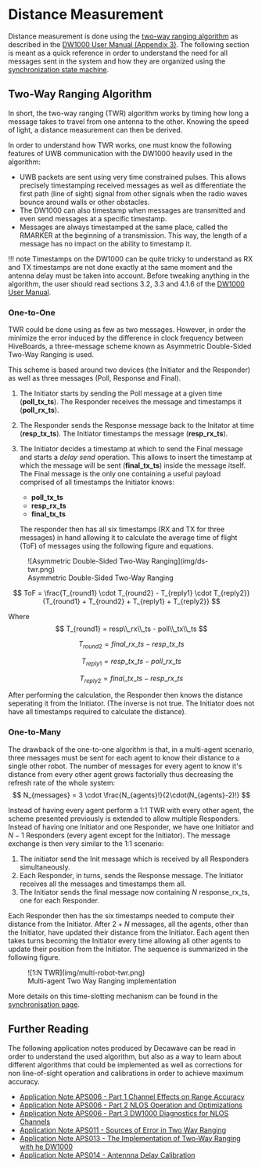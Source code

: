 # Distance Measurement

Distance measurement is done using the [two-way ranging algorithm](#two-way-ranging-algorithm) as described in the [DW1000 User Manual (Appendix 3)](https://www.decawave.com/sites/default/files/resources/dw1000_user_manual_2.11.pdf). The following section is meant as a quick reference in order to understand the need for all messages sent in the system and how they are organized using the [synchronization state machine](sync.md).

## Two-Way Ranging Algorithm

In short, the two-way ranging (TWR) algorithm works by timing how long a message takes to travel from one antenna to the other. Knowing the speed of light, a distance measurement can then be derived.

In order to understand how TWR works, one must know the following features of UWB communication with the DW1000 heavily used in the algorithm:

* UWB packets are sent using very time constrained pulses. This allows precisely timestamping received messages as well as differentiate the first path (line of sight) signal from other signals when the radio waves bounce around walls or other obstacles.
* The DW1000 can also timestamp when messages are transmitted and even send messages at a specific timestamp.
* Messages are always timestamped at the same place, called the RMARKER at the beginning of a transmission. This way, the length of a message has no impact on the ability to timestamp it.

!!! note 
    Timestamps on the DW1000 can be quite tricky to understand as RX and TX timestamps are not done exactly at the same moment and the antenna delay must be taken into account. Before tweaking anything in the algorithm, the user should read sections 3.2, 3.3 and 4.1.6 of the [DW1000 User Manual](https://www.decawave.com/sites/default/files/resources/dw1000_user_manual_2.11.pdf).

### One-to-One

TWR could be done using as few as two messages. However, in order the minimize the error induced by the difference in clock frequency between HiveBoards, a three-message scheme known as Asymmetric Double-Sided Two-Way Ranging is used. 

This scheme is based around two devices (the Initiator and the Responder) as well as three messages (Poll, Response and Final).

1. 
   The Initiator starts by sending the Poll message at a given time (**poll_tx_ts**). The Responder receives the message and timestamps it (**poll_rx_ts**).
2. 
   The Responder sends the Response message back to the Initator at time (**resp_tx_ts**). The Initiator timestamps the message (**resp_rx_ts**).
3. 
   The Initiator decides a timestamp at which to send the Final message and starts a *delay send* operation. This allows to insert the timestamp at which the message will be sent (**final_tx_ts**) inside the message itself. The Final message is the only one containing a useful payload comprised of all timestamps the Initiator knows:

      * **poll_tx_ts**
      * **resp_rx_ts**
      * **final_tx_ts**
  
    The responder then has all six timestamps (RX and TX for three messages) in hand allowing it to calculate the average time of flight (ToF) of messages using the following figure and equations.

<figure markdown>
  ![Asymmetric Double-Sided Two-Way Ranging](img/ds-twr.png)
  <figcaption>Asymmetric Double-Sided Two-Way Ranging</figcaption>
</figure>

$$
ToF = \frac{T_{round1} \cdot T_{round2} - T_{reply1} \cdot T_{reply2}}{T_{round1} + T_{round2} + T_{reply1} + T_{reply2}}
$$

Where
$$
T_{round1} = resp\\_rx\\_ts - poll\\_tx\\_ts
$$

$$
T_{round2} = final\_rx\_ts - resp\_tx\_ts
$$

$$
T_{reply1} = resp\_tx\_ts - poll\_rx\_ts
$$

$$
T_{reply2} = final\_tx\_ts - resp\_rx\_ts
$$

After performing the calculation, the Responder then knows the distance seperating it from the Initiator. (The inverse is not true. The Initiator does not have all timestamps required to calculate the distance).

### One-to-Many

The drawback of the one-to-one algorithm is that, in a multi-agent scenario, three messages must be sent for each agent to know their distance to a single other robot. The number of messages for every agent to know it's distance from every other agent grows factorially thus decreasing the refresh rate of the whole system:
$$
N_{messages} = 3 \cdot \frac{N_{agents}!}{2\cdot(N_{agents}-2)!}
$$

Instead of having every agent perform a 1:1 TWR with every other agent, the scheme presented previously is extended to allow multiple Responders. Instead of having one Initiator and one Responder, we have one Initiator and $N-1$ Responders (every agent except for the Initiator). The message exchange is then very similar to the 1:1 scenario:

1. The initiator send the Init message which is received by all Responders simultaneously.
2. Each Responder, in turns, sends the Response message. The Initiator receives all the messages and timestamps them all.
3. The Initiator sends the final message now containing $N$ response_rx_ts, one for each Responder.
   
Each Responder then has the six timestamps needed to compute their distance from the Initiator. After $2 + N$ messages, all the agents, other than the Initiator, have updated their distance from the Initiator. Each agent then takes turns becoming the Initiator every time allowing all other agents to update their position from the Initiator. The sequence is summarized in the following figure.

<figure markdown>
  ![1:N TWR](img/multi-robot-twr.png)
  <figcaption>Multi-agent Two Way Ranging implementation</figcaption>
</figure>

More details on this time-slotting mechanism can be found in the [synchronisation page](sync.md). 

## Further Reading

The following application notes produced by Decawave can be read in order to understand the used algorithm, but also as a way to learn about different algorithms that could be implemented as well as corrections for non line-of-sight operation and calibrations in order to achieve maximum accuracy.

* [Application Note APS006 - Part 1 Channel Effects on Range Accuracy](https://www.decawave.com/wp-content/uploads/2018/10/APS006_Part-1-Channel-Effects-on-Range-Accuracy_v1.03.pdf)
* [Application Note APS006 - Part 2 NLOS Operation and Optimizations](https://www.decawave.com/wp-content/uploads/2018/10/APS006_Part-2-NLOS-Operation-and-Optimizations_v1.5.pdf)
* [Application Note APS006 - Part 3 DW1000 Diagnostics for NLOS Channels](https://www.decawave.com/wp-content/uploads/2018/10/APS006_Part-3-DW1000-Diagnostics-for-NLOS-Channels_v1.1.pdf)
* [Application Note APS011 - Sources of Error in Two Way Ranging](https://www.decawave.com/wp-content/uploads/2018/10/APS011_Sources-of-Error-in-Two-Way-Ranging-Schemes_v1.1.pdf)
* [Application Note APS013 - The Implementation of Two-Way Ranging with he DW1000](https://www.decawave.com/wp-content/uploads/2018/10/APS013_The-Implementation-of-Two-Way-Ranging-with-the-DW1000_v2.3.pdf)
* [Application Note APS014 - Antennna Delay Calibration](https://www.decawave.com/wp-content/uploads/2018/10/APS014_Antennna-Delay-Calibration_V1.2.pdf)
